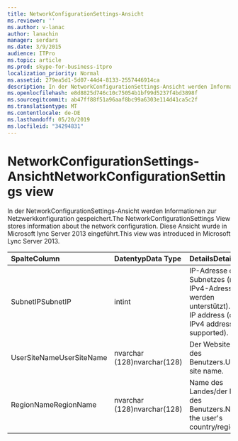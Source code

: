 ```yaml
---
title: NetworkConfigurationSettings-Ansicht
ms.reviewer: ''
ms.author: v-lanac
author: lanachin
manager: serdars
ms.date: 3/9/2015
audience: ITPro
ms.topic: article
ms.prod: skype-for-business-itpro
localization_priority: Normal
ms.assetid: 279ea5d1-5d07-44d4-8133-2557446914ca
description: In der NetworkConfigurationSettings-Ansicht werden Informationen zur Netzwerkkonfiguration gespeichert. Diese Ansicht wurde in Microsoft lync Server 2013 eingeführt.
ms.openlocfilehash: e8d8825d746c10c75054b1bf99d5237f4bd3898f
ms.sourcegitcommit: ab47ff88f51a96aaf8bc99a6303e114d41ca5c2f
ms.translationtype: MT
ms.contentlocale: de-DE
ms.lasthandoff: 05/20/2019
ms.locfileid: "34294831"
---
```

# <a name="networkconfigurationsettings-view"></a><span data-ttu-id="43341-104">NetworkConfigurationSettings-Ansicht</span><span class="sxs-lookup"><span data-stu-id="43341-104">NetworkConfigurationSettings view</span></span>
 
<span data-ttu-id="43341-105">In der NetworkConfigurationSettings-Ansicht werden Informationen zur Netzwerkkonfiguration gespeichert.</span><span class="sxs-lookup"><span data-stu-id="43341-105">The NetworkConfigurationSettings View stores information about the network configuration.</span></span> <span data-ttu-id="43341-106">Diese Ansicht wurde in Microsoft lync Server 2013 eingeführt.</span><span class="sxs-lookup"><span data-stu-id="43341-106">This view was introduced in Microsoft Lync Server 2013.</span></span>
  
|<span data-ttu-id="43341-107">**Spalte**</span><span class="sxs-lookup"><span data-stu-id="43341-107">**Column**</span></span>|<span data-ttu-id="43341-108">**Datentyp**</span><span class="sxs-lookup"><span data-stu-id="43341-108">**Data Type**</span></span>|<span data-ttu-id="43341-109">**Details**</span><span class="sxs-lookup"><span data-stu-id="43341-109">**Details**</span></span>|
|:-----|:-----|:-----|
|<span data-ttu-id="43341-110">SubnetIP</span><span class="sxs-lookup"><span data-stu-id="43341-110">SubnetIP</span></span>  <br/> |<span data-ttu-id="43341-111">int</span><span class="sxs-lookup"><span data-stu-id="43341-111">int</span></span>  <br/> |<span data-ttu-id="43341-112">IP-Adresse des Subnetzes (nur IPv4-Adressen werden unterstützt).</span><span class="sxs-lookup"><span data-stu-id="43341-112">Subnet IP address (only IPv4 addresses are supported).</span></span>  <br/> |
|<span data-ttu-id="43341-113">UserSiteName</span><span class="sxs-lookup"><span data-stu-id="43341-113">UserSiteName</span></span>  <br/> |<span data-ttu-id="43341-114">nvarchar (128)</span><span class="sxs-lookup"><span data-stu-id="43341-114">nvarchar(128)</span></span>  <br/> |<span data-ttu-id="43341-115">Der Websitename des Benutzers.</span><span class="sxs-lookup"><span data-stu-id="43341-115">User's site name.</span></span>  <br/> |
|<span data-ttu-id="43341-116">RegionName</span><span class="sxs-lookup"><span data-stu-id="43341-116">RegionName</span></span>  <br/> |<span data-ttu-id="43341-117">nvarchar (128)</span><span class="sxs-lookup"><span data-stu-id="43341-117">nvarchar(128)</span></span>  <br/> |<span data-ttu-id="43341-118">Name des Landes/der Region des Benutzers.</span><span class="sxs-lookup"><span data-stu-id="43341-118">Name of the user's country/region.</span></span>  <br/> |
   

